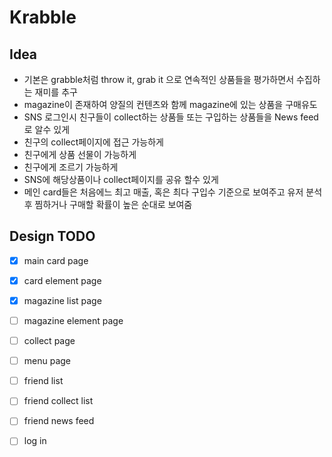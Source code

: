 # Krabble

## Idea
- 기본은 grabble처럼 throw it, grab it 으로 연속적인 상품들을 평가하면서 수집하는 재미를 추구
- magazine이 존재하여 양질의 컨텐츠와 함께 magazine에 있는 상품을 구매유도
- SNS 로그인시 친구들이 collect하는 상품들 또는 구입하는 상품들을 News feed로 알수 있게
- 친구의 collect페이지에 접근 가능하게
- 친구에게 상품 선물이 가능하게
- 친구에게 조르기 가능하게
- SNS에 해당상품이나 collect페이지를 공유 할수 있게
- 메인 card들은 처음에느 최고 매출, 혹은 최다 구입수 기준으로 보여주고 유저 분석후 찜하거나 구매할 확률이 높은 순대로 보여줌

## Design TODO
- [x] main card page
- [x] card element page
- [x] magazine list page
- [ ] magazine element page
- [ ] collect page
- [ ] menu page
- [ ] friend list
- [ ] friend collect list
- [ ] friend news feed
- [ ] log in

